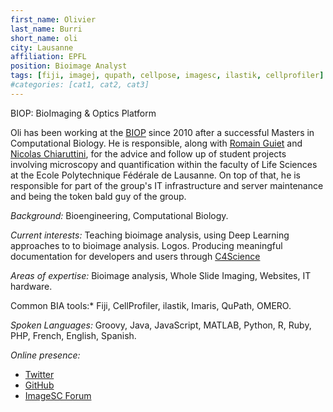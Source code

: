 ```yaml
---
first_name: Olivier
last_name: Burri
short_name: oli
city: Lausanne
affiliation: EPFL
position: Bioimage Analyst
tags: [fiji, imagej, qupath, cellpose, imagesc, ilastik, cellprofiler]
#categories: [cat1, cat2, cat3]
---
```

BIOP: BioImaging & Optics Platform

Oli has been working at the [BIOP](https://www.epfl.ch/research/facilities/ptbiop/) since 2010 after a successful Masters in Computational Biology. He is responsible, along with [Romain Guiet](/members/romain.guiet/) and [Nicolas Chiaruttini](/members/nicolas.chiaruttini/), for the advice and follow up of student projects involving microscopy and quantification within the faculty of Life Sciences at the Ecole Polytechnique Fédérale de Lausanne. On top of that, he is responsible for part of the group's IT infrastructure and server maintenance and being the token bald guy of the group.

*Background:* Bioengineering, Computational Biology.

*Current interests:* Teaching bioimage analysis, using Deep Learning approaches to to bioimage analysis. Logos. Producing meaningful documentation for developers and users through [C4Science](https://c4science.ch/w/bioimaging_and_optics_platform_biop/)

*Areas of expertise:* Bioimage analysis, Whole Slide Imaging, Websites, IT hardware.

Common BIA tools:* Fiji, CellProfiler, ilastik, Imaris, QuPath, OMERO.

*Spoken Languages:* Groovy, Java, JavaScript, MATLAB, Python, R, Ruby, PHP, French, English, Spanish.

*Online presence:* 
- [Twitter](https://twitter.com/ChiguireKun)
- [GitHub](https://github.com/lacan/)
- [ImageSC Forum](https://forum.image.sc/u/oburri/activity)
